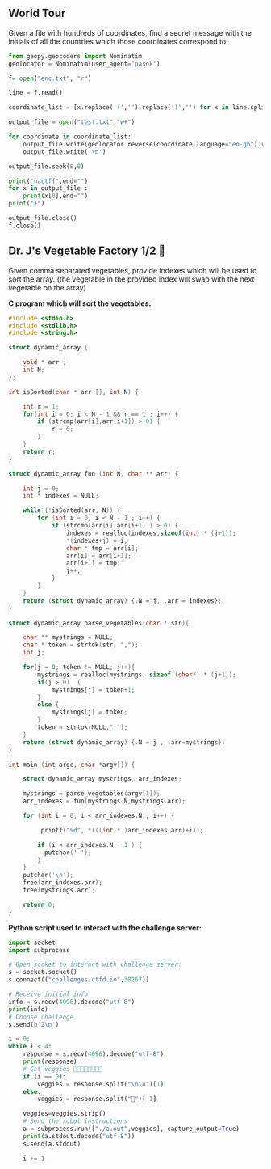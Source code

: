 
## World Tour
 Given a file with hundreds of coordinates, find a secret message with the initials of all
    the countries which those coordinates correspond to.

```python
from geopy.geocoders import Nominatim
geolocator = Nominatim(user_agent='pasok')

f= open("enc.txt", "r")

line = f.read()

coordinate_list = [x.replace('(','').replace(')','') for x in line.split(")(")]

output_file = open("test.txt","w+")

for coordinate in coordinate_list:
    output_file.write(geolocator.reverse(coordinate,language="en-gb").raw["address"]["country"])
    output_file.write('\n')

output_file.seek(0,0)

print("nactf{",end="")
for x in output_file :
    print(x[0],end="")
print("}")

output_file.close()
f.close()
```

## Dr. J's Vegetable Factory 1/2 🥕
Given comma separated vegetables, provide indexes which will be used to sort
    the array. (the vegetable in the provided index will swap with the next
    vegetable on the array)

**C program which will sort the vegetables:**
```c
#include <stdio.h>
#include <stdlib.h>
#include <string.h>

struct dynamic_array {

    void * arr ;
    int N;
};

int isSorted(char * arr [], int N) {

    int r = 1;
    for(int i = 0; i < N - 1 && r == 1 ; i++) {
        if (strcmp(arr[i],arr[i+1]) > 0) {
            r = 0;
        }
    }
    return r;
}

struct dynamic_array fun (int N, char ** arr) {

    int j = 0;
    int * indexes = NULL;

    while (!isSorted(arr, N)) {
        for (int i = 0; i < N - 1 ; i++) {
            if (strcmp(arr[i],arr[i+1] ) > 0) {
                indexes = realloc(indexes,sizeof(int) * (j+1));
                *(indexes+j) = i;
                char * tmp = arr[i];
                arr[i] = arr[i+1];
                arr[i+1] = tmp;
                j++;
            }
        }
    }
    return (struct dynamic_array) {.N = j, .arr = indexes};
}

struct dynamic_array parse_vegetables(char * str){

    char ** mystrings = NULL;
    char * token = strtok(str, ",");
    int j;

    for(j = 0; token != NULL; j++){
        mystrings = realloc(mystrings, sizeof (char*) * (j+1));
        if(j > 0)  {
            mystrings[j] = token+1;
        }
        else {
            mystrings[j] = token;
        }
        token = strtok(NULL,",");
    }
    return (struct dynamic_array) {.N = j , .arr=mystrings};
}

int main (int argc, char *argv[]) {

    struct dynamic_array mystrings, arr_indexes;

    mystrings = parse_vegetables(argv[1]);
    arr_indexes = fun(mystrings.N,mystrings.arr);

    for (int i = 0; i < arr_indexes.N ; i++) {

         printf("%d", *(((int * )arr_indexes.arr)+i));

        if (i < arr_indexes.N - 1 ) {
          putchar(' ');
        }
    }
    putchar('\n');
    free(arr_indexes.arr);
    free(mystrings.arr);

    return 0;
}

```
**Python script used to interact with the challenge server:**

```python
import socket
import subprocess

# Open socket to interact with challenge server:
s = socket.socket()
s.connect(("challenges.ctfd.io",30267))

# Receive initial info
info = s.recv(4096).decode("utf-8")
print(info)
# Choose challenge
s.send(b'2\n')

i = 0;
while i < 4:
    response = s.recv(4096).decode("utf-8")
    print(response)
    # Get veggies 🥬🥕🌽🍆🥦🥒🥑🍄
    if (i == 0):
        veggies = response.split("\n\n")[1]
    else:
        veggies = response.split("🍄")[-1]

    veggies=veggies.strip()
    # Send the robot instructions
    a = subprocess.run(["./a.out",veggies], capture_output=True)
    print(a.stdout.decode("utf-8"))
    s.send(a.stdout)

    i += 1


```
